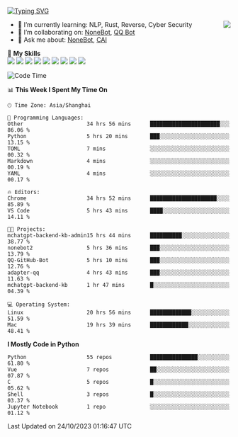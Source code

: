 [![Typing SVG](https://readme-typing-svg.herokuapp.com?size=25&duration=2500&color=8C43EA&vCenter=true&width=200&height=40&lines=Hi+there+%F0%9F%91%8B%F0%9F%8F%BB;I'm+yanyongyu)](https://git.io/typing-svg)

<a href="#">
  <img align="right" src="https://github-readme-stats.vercel.app/api?username=yanyongyu&count_private=true&show_icons=true&bg_color=15,f2f7fd,E0EAFC" />
</a>

- 🌱 I’m currently learning: NLP, Rust, Reverse, Cyber Security
- 👯 I’m collaborating on: [NoneBot](https://github.com/nonebot), [QQ Bot](https://github.com/Mrs4s/go-cqhttp)
- 💬 Ask me about: [NoneBot](https://github.com/nonebot), [CAI](https://github.com/cscs181/CAI)

🌟 **My Skills**  
![](https://img.shields.io/badge/-Python-3e74a2?style=flat-square&logo=Python&logoColor=fff)
![](https://img.shields.io/badge/-Node.js-339933?style=flat-square&logo=Node.js&logoColor=fff)
![](https://img.shields.io/badge/-Vue-4fc08d?style=flat-square&logo=Vue.js&logoColor=fff)
![](https://img.shields.io/badge/-React-2d98ce?style=flat-square&logo=React&logoColor=fff)
![](https://img.shields.io/badge/-Docker-2496ED?style=flat-square&logo=Docker&logoColor=fff)
![](https://img.shields.io/badge/-Linux-000000?style=flat-square&logo=Linux&logoColor=fff)
![](https://img.shields.io/badge/-MySQL-4479A1?style=flat-square&logo=MySQL&logoColor=fff)
![](https://img.shields.io/badge/-Redis-DC382D?style=flat-square&logo=Redis&logoColor=fff)
![](https://img.shields.io/badge/-MongoDB-47A248?style=flat-square&logo=MongoDB&logoColor=fff)

<!--START_SECTION:waka-->
![Code Time](http://img.shields.io/badge/Code%20Time-5%2C171%20hrs%201%20min-blue)

📊 **This Week I Spent My Time On** 

```text
🕑︎ Time Zone: Asia/Shanghai

💬 Programming Languages: 
Other                    34 hrs 56 mins      ██████████████████████░░░   86.06 % 
Python                   5 hrs 20 mins       ███░░░░░░░░░░░░░░░░░░░░░░   13.15 % 
TOML                     7 mins              ░░░░░░░░░░░░░░░░░░░░░░░░░   00.32 % 
Markdown                 4 mins              ░░░░░░░░░░░░░░░░░░░░░░░░░   00.19 % 
YAML                     4 mins              ░░░░░░░░░░░░░░░░░░░░░░░░░   00.17 % 

🔥 Editors: 
Chrome                   34 hrs 52 mins      █████████████████████░░░░   85.89 % 
VS Code                  5 hrs 43 mins       ████░░░░░░░░░░░░░░░░░░░░░   14.11 % 

🐱‍💻 Projects: 
mchatgpt-backend-kb-admin15 hrs 44 mins      ██████████░░░░░░░░░░░░░░░   38.77 % 
nonebot2                 5 hrs 36 mins       ███░░░░░░░░░░░░░░░░░░░░░░   13.79 % 
QQ-GitHub-Bot            5 hrs 10 mins       ███░░░░░░░░░░░░░░░░░░░░░░   12.76 % 
adapter-qq               4 hrs 43 mins       ███░░░░░░░░░░░░░░░░░░░░░░   11.63 % 
mchatgpt-backend-kb      1 hr 47 mins        █░░░░░░░░░░░░░░░░░░░░░░░░   04.39 % 

💻 Operating System: 
Linux                    20 hrs 56 mins      █████████████░░░░░░░░░░░░   51.59 % 
Mac                      19 hrs 39 mins      ████████████░░░░░░░░░░░░░   48.41 % 
```

**I Mostly Code in Python** 

```text
Python                   55 repos            ███████████████░░░░░░░░░░   61.80 % 
Vue                      7 repos             ██░░░░░░░░░░░░░░░░░░░░░░░   07.87 % 
C                        5 repos             █░░░░░░░░░░░░░░░░░░░░░░░░   05.62 % 
Shell                    3 repos             █░░░░░░░░░░░░░░░░░░░░░░░░   03.37 % 
Jupyter Notebook         1 repo              ░░░░░░░░░░░░░░░░░░░░░░░░░   01.12 % 
```




 Last Updated on 24/10/2023 01:16:47 UTC
<!--END_SECTION:waka-->
